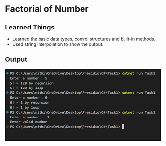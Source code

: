 # Factorial of Number

## Learned Things
- Learned the basic data types, control structures and built-in methods.
- Used string interpolation to show the output.

## Output
![Output](output.png)
